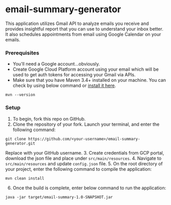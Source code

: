 # email-summary-generator
This application utilizes Gmail API to analyze emails you receive and provides insightful report that you can use to understand your inbox better. It also schedules appointments from email using Google Calendar on your emails.

### Prerequisites
* You'll need a Google account...obviously.
* Create Google Cloud Platform account using your email which will be used to get auth tokens for accessing your Gmail via APIs.
* Make sure that you have Maven 3.4+ installed on your machine. You can check by using below command or [install it here](https://maven.apache.org/install.html).
```shell
mvn --version
```

### Setup
1. To begin, fork this repo on GitHub.
2. Clone the repository of your fork. Launch your terminal, and enter the following command:
```shell
git clone https://github.com/<your-username>/email-summary-generator.git
```
Replace <your-username> with your GitHub username.
3. Create credentials from GCP portal, download the json file and place under `src/main/resources`.
4. Navigate to `src/main/resources` and update `config.json` file.
5. On the root directory of your project, enter the following command to compile the application:
```shell
mvn clean install
```
6. Once the build is complete, enter below command to run the application:
```shell
java -jar target/email-summary-1.0-SNAPSHOT.jar
```